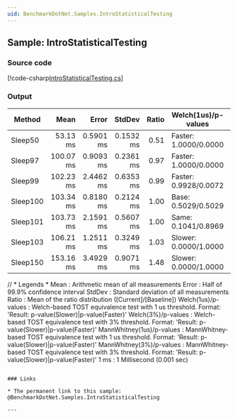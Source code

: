 ```yaml
---
uid: BenchmarkDotNet.Samples.IntroStatisticalTesting
---
```


## Sample: IntroStatisticalTesting

### Source code

[!code-csharp[IntroStatisticalTesting.cs](../../../samples/BenchmarkDotNet.Samples/IntroStatisticalTesting.cs)]

### Output

|   Method |      Mean |     Error |    StdDev | Ratio |   Welch(1us)/p-values |    Welch(3%)/p-values | MannWhitney(1us)/p-values | MannWhitney(3%)/p-values |
|--------- |----------:|----------:|----------:|------:|---------------------- |---------------------- |-------------------------- |------------------------- |
|  Sleep50 |  53.13 ms | 0.5901 ms | 0.1532 ms |  0.51 | Faster: 1.0000/0.0000 | Faster: 1.0000/0.0000 |     Faster: 1.0000/0.0040 |    Faster: 1.0000/0.0040 |
|  Sleep97 | 100.07 ms | 0.9093 ms | 0.2361 ms |  0.97 | Faster: 1.0000/0.0000 |   Same: 1.0000/0.1290 |     Faster: 1.0000/0.0040 |      Same: 1.0000/0.1111 |
|  Sleep99 | 102.23 ms | 2.4462 ms | 0.6353 ms |  0.99 | Faster: 0.9928/0.0072 |   Same: 1.0000/0.9994 |     Faster: 0.9960/0.0079 |      Same: 1.0000/1.0000 |
| Sleep100 | 103.34 ms | 0.8180 ms | 0.2124 ms |  1.00 |   Base: 0.5029/0.5029 |   Base: 1.0000/1.0000 |       Base: 0.7262/0.7262 |      Base: 1.0000/1.0000 |
| Sleep101 | 103.73 ms | 2.1591 ms | 0.5607 ms |  1.00 |   Same: 0.1041/0.8969 |   Same: 0.9999/1.0000 |       Same: 0.1111/0.9246 |      Same: 1.0000/1.0000 |
| Sleep103 | 106.21 ms | 1.2511 ms | 0.3249 ms |  1.03 | Slower: 0.0000/1.0000 |   Same: 0.9447/1.0000 |     Slower: 0.0040/1.0000 |      Same: 0.9246/1.0000 |
| Sleep150 | 153.16 ms | 3.4929 ms | 0.9071 ms |  1.48 | Slower: 0.0000/1.0000 | Slower: 0.0000/1.0000 |     Slower: 0.0040/1.0000 |    Slower: 0.0040/1.0000 |

// * Legends *
  Mean                      : Arithmetic mean of all measurements
  Error                     : Half of 99.9% confidence interval
  StdDev                    : Standard deviation of all measurements
  Ratio                     : Mean of the ratio distribution ([Current]/[Baseline])
  Welch(1us)/p-values       : Welch-based TOST equivalence test with 1 us threshold. Format: 'Result: p-value(Slower)|p-value(Faster)'
  Welch(3%)/p-values        : Welch-based TOST equivalence test with 3% threshold. Format: 'Result: p-value(Slower)|p-value(Faster)'
  MannWhitney(1us)/p-values : MannWhitney-based TOST equivalence test with 1 us threshold. Format: 'Result: p-value(Slower)|p-value(Faster)'
  MannWhitney(3%)/p-values  : MannWhitney-based TOST equivalence test with 3% threshold. Format: 'Result: p-value(Slower)|p-value(Faster)'
  1 ms                      : 1 Millisecond (0.001 sec)
```

### Links

* The permanent link to this sample: @BenchmarkDotNet.Samples.IntroStatisticalTesting

---